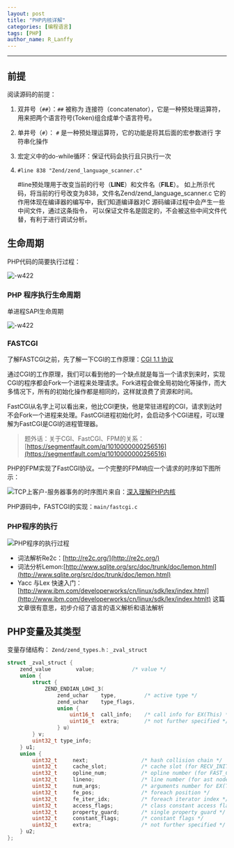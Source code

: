 ```yaml
---
layout: post
title: "PHP内核详解"
categories: [编程语言]
tags: [PHP]
author_name: R_Lanffy
---
```

---

## 前提

阅读源码的前提：

1. 双井号（``##``）：``##`` 被称为 连接符（concatenator），它是一种预处理运算符， 用来把两个语言符号(Token)组合成单个语言符号。
2. 单井号（``#``）： ``#`` 是一种预处理运算符，它的功能是将其后面的宏参数进行 字符串化操作
3. 宏定义中的do-while循环：保证代码会执行且只执行一次
4. ``#line 838 "Zend/zend_language_scanner.c"``

    \#line预处理用于改变当前的行号（__LINE__）和文件名（__FILE__）。 如上所示代码，将当前的行号改变为838，文件名Zend/zend_language_scanner.c 它的作用体现在编译器的编写中，我们知道编译器对C 源码编译过程中会产生一些中间文件，通过这条指令， 可以保证文件名是固定的，不会被这些中间文件代替，有利于进行调试分析。

## 生命周期

PHP代码的简要执行过程：

![-w422](/images/posts/2019/15501319258173.jpg)

### PHP 程序执行生命周期

单进程SAPI生命周期

![-w422](/images/posts/2019/15501346823825.jpg)

### FASTCGI

了解FASTCGI之前，先了解一下CGI的工作原理：[CGI 1.1 协议](https://datatracker.ietf.org/doc/rfc3875/)

通过CGI的工作原理，我们可以看到他的一个缺点就是每当一个请求到来时，实现CGI的程序都会Fork一个进程来处理请求。Fork进程会做全局初始化等操作，而大多情况下，所有的初始化操作都是相同的，这样就浪费了资源和时间。

FastCGI从名字上可以看出来，他比CGI更快，他是常驻进程的CGI，请求到达时不会Fork一个进程来处理。FastCGI进程初始化时，会启动多个CGI进程，可以理解为FastCGI是CGI的进程管理器。

> 题外话：关于CGI、FastCGI、FPM的关系：[https://segmentfault.com/q/1010000000256516](https://segmentfault.com/q/1010000000256516)

PHP的FPM实现了FastCGI协议。一个完整的FPM响应一个请求的时序如下图所示：

![TCP上客户-服务器事务的时序](/images/posts/2019/15505557841498.jpg)图片来自：[深入理解PHP内核](http://www.php-internals.com/book/?p=chapt02/02-02-03-fastcgi)

PHP源码中，FASTCGI的实现：``main/fastcgi.c``

### PHP程序的执行

![PHP程序的执行过程](/images/posts/2019/15506482368568.jpg)

* 词法解析Re2c：[http://re2c.org/](http://re2c.org/)
* 词法分析Lemon:[http://www.sqlite.org/src/doc/trunk/doc/lemon.html](http://www.sqlite.org/src/doc/trunk/doc/lemon.html)
* Yacc 与Lex 快速入门：[http://www.ibm.com/developerworks/cn/linux/sdk/lex/index.html](http://www.ibm.com/developerworks/cn/linux/sdk/lex/index.htmlt) 这篇文章很有意思，初步介绍了语言的语义解析和语法解析

## PHP变量及其类型

变量存储结构： ``Zend/zend_types.h：_zval_struct``

```c
struct _zval_struct {
	zend_value        value;			/* value */
	union {
		struct {
			ZEND_ENDIAN_LOHI_3(
				zend_uchar    type,			/* active type */
				zend_uchar    type_flags,
				union {
					uint16_t  call_info;    /* call info for EX(This) */
					uint16_t  extra;        /* not further specified */
				} u)
		} v;
		uint32_t type_info;
	} u1;
	union {
		uint32_t     next;                 /* hash collision chain */
		uint32_t     cache_slot;           /* cache slot (for RECV_INIT) */
		uint32_t     opline_num;           /* opline number (for FAST_CALL) */
		uint32_t     lineno;               /* line number (for ast nodes) */
		uint32_t     num_args;             /* arguments number for EX(This) */
		uint32_t     fe_pos;               /* foreach position */
		uint32_t     fe_iter_idx;          /* foreach iterator index */
		uint32_t     access_flags;         /* class constant access flags */
		uint32_t     property_guard;       /* single property guard */
		uint32_t     constant_flags;       /* constant flags */
		uint32_t     extra;                /* not further specified */
	} u2;
};
```

